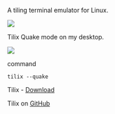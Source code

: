 A tiling terminal emulator for Linux.

<img src="https://skandyns.github.io/img/tilix.png"/>

Tilix Quake mode on my desktop.

<img src="https://skandyns.github.io/img/tilix-quake.png"/>

command
```
tilix --quake
```
Tilix - <a href="https://gnunn1.github.io/tilix-web/" target="_blank">Download</a>

Tilix on <a href="https://github.com/gnunn1/tilix" target="_blank">GitHub</a>
